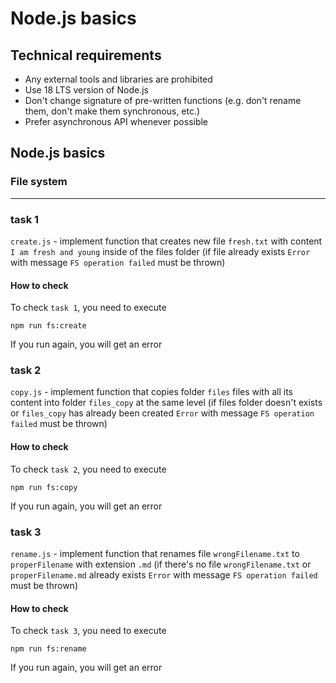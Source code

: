 # Node.js basics

## Technical requirements

- Any external tools and libraries are prohibited
- Use 18 LTS version of Node.js
- Don't change signature of pre-written functions (e.g. don't rename them, don't make them synchronous, etc.)
- Prefer asynchronous API whenever possible

## Node.js basics

### File system

---

### task 1
`create.js` - implement function that creates new file `fresh.txt` with content `I am fresh and young` inside of the files folder (if file already exists `Error` with message `FS operation failed` must be thrown)

#### How to check

To check `task 1`, you need to execute
```
npm run fs:create
```
If you run again, you will get an error

### task 2
`copy.js` - implement function that copies folder `files` files with all its content into folder `files_copy` at the same level (if files folder doesn't exists or `files_copy` has already been created `Error` with message `FS operation failed` must be thrown)

#### How to check

To check `task 2`, you need to execute
```
npm run fs:copy
```
If you run again, you will get an error

### task 3
`rename.js` - implement function that renames file `wrongFilename.txt` to `properFilename` with extension `.md` (if there's no file `wrongFilename.txt` or `properFilename.md` already exists `Error` with message `FS operation failed` must be thrown)

#### How to check

To check `task 3`, you need to execute
```
npm run fs:rename
```
If you run again, you will get an error